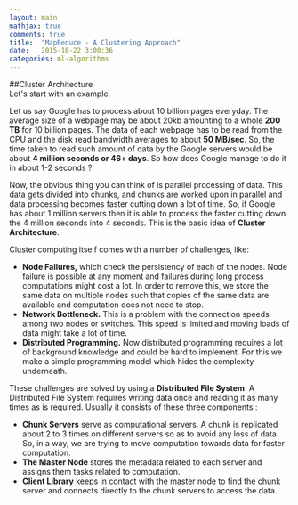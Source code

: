 ```yaml
---
layout: main
mathjax: true
comments: true
title:  "MapReduce - A Clustering Approach"
date:   2015-10-22 3:00:36
categories: ml-algorithms
---
```


<script src="{{ "/js/math.min.js" | prepend: site.baseurl }}" type="text/javascript"></script>

##Cluster Architecture
<br>
Let's start with an example.

Let us say Google has to process about 10 billion pages everyday. The average size of a webpage may be about 20kb amounting to a whole <strong>200 TB</strong> for 10 billion pages. The data of each webpage has to be read from the CPU and the disk read bandwidth averages to about <strong>50 MB/sec</strong>. So, the time taken to read such amount of data by the Google servers would be about <strong>4 million seconds or 46+ days</strong>. So how does Google manage to do it in about 1-2 seconds ?


Now, the obvious thing you can think of is parallel processing of data. This data gets divided into chunks, and chunks are worked upon in parallel and data processing becomes faster cutting down a lot of time. So, if Google has about 1 million servers then it is able to process the faster cutting down the 4 million seconds into 4 seconds. This is the basic idea of <strong>Cluster Architecture</strong>.


Cluster computing itself comes with a number of challenges, like:
<ul >
	<li ><strong>Node Failures,</strong> which check the persistency of each of the nodes. Node failure is possible at any moment and failures during long process computations might cost a lot. In order to remove this, we store the same data on multiple nodes such that copies of the same data are available and computation does not need to stop.</li>
	<li ><strong>Network Bottleneck.</strong> This is a problem with the connection speeds among two nodes or switches. This speed is limited and moving loads of data might take a lot of time.</li>
	<li ><strong>Distributed Programming.</strong> Now distributed programming requires a lot of background knowledge and could be hard to implement. For this we make a simple programming model which hides the complexity underneath.</li>
</ul>


These challenges are solved by using a <strong>Distributed File System</strong>. A Distributed File System requires writing data once and reading it as many times as is required. Usually it consists of these three components :
<ul >
	<li ><strong>Chunk Servers</strong> serve as computational servers. A chunk is replicated about 2 to 3 times on different servers so as to avoid any loss of data. So, in a way, we are trying to move computation towards data for faster computation.</li>
	<li ><strong>The Master Node</strong> stores the metadata related to each server and assigns them tasks related to computation.</li>
	<li ><strong>Client Library</strong> keeps in contact with the master node to find the chunk server and connects directly to the chunk servers to access the data.</li>

<br>
